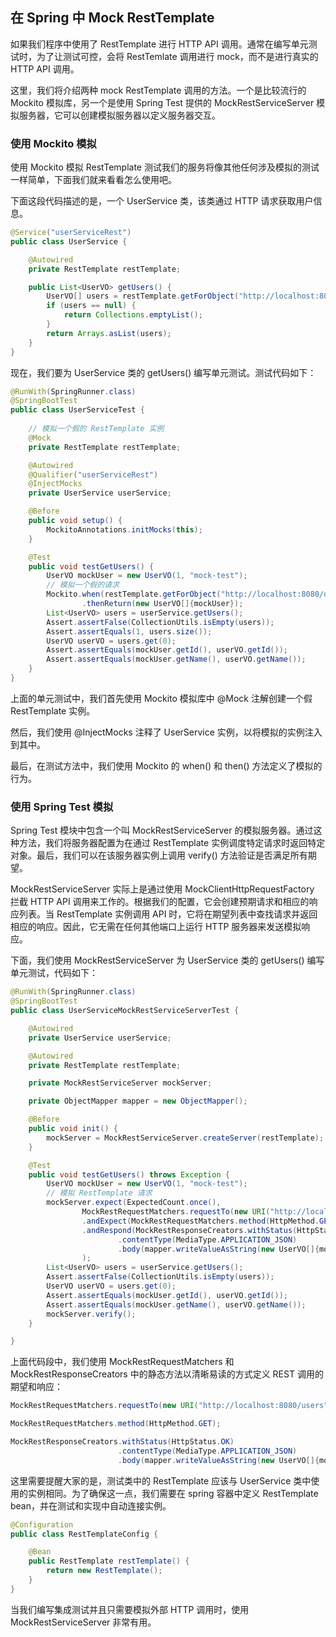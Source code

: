 ## 在 Spring 中 Mock RestTemplate

如果我们程序中使用了 RestTemplate 进行 HTTP API 调用。通常在编写单元测试时，为了让测试可控，会将 RestTemlate 调用进行 mock，而不是进行真实的 HTTP API 调用。

这里，我们将介绍两种 mock RestTemplate 调用的方法。一个是比较流行的 Mockito 模拟库，另一个是使用 Spring Test 提供的 MockRestServiceServer 模拟服务器，它可以创建模拟服务器以定义服务器交互。

### 使用 Mockito 模拟

使用 Mockito 模拟 RestTemplate 测试我们的服务将像其他任何涉及模拟的测试一样简单，下面我们就来看看怎么使用吧。

下面这段代码描述的是，一个 UserService 类，该类通过 HTTP 请求获取用户信息。

```java
@Service("userServiceRest")
public class UserService {

    @Autowired
    private RestTemplate restTemplate;

    public List<UserVO> getUsers() {
        UserVO[] users = restTemplate.getForObject("http://localhost:8080/users", UserVO[].class);
        if (users == null) {
            return Collections.emptyList();
        }
        return Arrays.asList(users);
    }
}
```
现在，我们要为 UserService 类的 getUsers() 编写单元测试。测试代码如下：

```java
@RunWith(SpringRunner.class)
@SpringBootTest
public class UserServiceTest {
    
    // 模拟一个假的 RestTemplate 实例
    @Mock
    private RestTemplate restTemplate;

    @Autowired
    @Qualifier("userServiceRest")
    @InjectMocks
    private UserService userService;

    @Before
    public void setup() {
        MockitoAnnotations.initMocks(this);
    }

    @Test
    public void testGetUsers() {
        UserVO mockUser = new UserVO(1, "mock-test");
        // 模拟一个假的请求
        Mockito.when(restTemplate.getForObject("http://localhost:8080/users", UserVO[].class))
                .thenReturn(new UserVO[]{mockUser});
        List<UserVO> users = userService.getUsers();
        Assert.assertFalse(CollectionUtils.isEmpty(users));
        Assert.assertEquals(1, users.size());
        UserVO userVO = users.get(0);
        Assert.assertEquals(mockUser.getId(), userVO.getId());
        Assert.assertEquals(mockUser.getName(), userVO.getName());
    }
}
```
上面的单元测试中，我们首先使用 Mockito 模拟库中 @Mock 注解创建一个假 RestTemplate 实例。

然后，我们使用 @InjectMocks 注释了 UserService 实例，以将模拟的实例注入到其中。

最后，在测试方法中，我们使用 Mockito 的 when() 和 then() 方法定义了模拟的行为。


### 使用 Spring Test 模拟

Spring Test 模块中包含一个叫 MockRestServiceServer 的模拟服务器。通过这种方法，我们将服务器配置为在通过 RestTemplate 实例调度特定请求时返回特定对象。最后，我们可以在该服务器实例上调用 verify() 方法验证是否满足所有期望。

MockRestServiceServer 实际上是通过使用 MockClientHttpRequestFactory 拦截 HTTP API 调用来工作的。根据我们的配置，它会创建预期请求和相应的响应列表。当 RestTemplate 实例调用 API 时，它将在期望列表中查找请求并返回相应的响应。因此，它无需在任何其他端口上运行 HTTP 服务器来发送模拟响应。

下面，我们使用 MockRestServiceServer 为 UserService 类的 getUsers() 编写单元测试，代码如下：

```java
@RunWith(SpringRunner.class)
@SpringBootTest
public class UserServiceMockRestServiceServerTest {

    @Autowired
    private UserService userService;

    @Autowired
    private RestTemplate restTemplate;

    private MockRestServiceServer mockServer;

    private ObjectMapper mapper = new ObjectMapper();

    @Before
    public void init() {
        mockServer = MockRestServiceServer.createServer(restTemplate);
    }

    @Test
    public void testGetUsers() throws Exception {
        UserVO mockUser = new UserVO(1, "mock-test");
        // 模拟 RestTemplate 请求
        mockServer.expect(ExpectedCount.once(),
                MockRestRequestMatchers.requestTo(new URI("http://localhost:8080/users")))
                .andExpect(MockRestRequestMatchers.method(HttpMethod.GET))
                .andRespond(MockRestResponseCreators.withStatus(HttpStatus.OK)
                        .contentType(MediaType.APPLICATION_JSON)
                        .body(mapper.writeValueAsString(new UserVO[]{mockUser}))
                );
        List<UserVO> users = userService.getUsers();
        Assert.assertFalse(CollectionUtils.isEmpty(users));
        UserVO userVO = users.get(0);
        Assert.assertEquals(mockUser.getId(), userVO.getId());
        Assert.assertEquals(mockUser.getName(), userVO.getName());
        mockServer.verify();
    }

}
```
上面代码段中，我们使用 MockRestRequestMatchers 和 MockRestResponseCreators 中的静态方法以清晰易读的方式定义 REST 调用的期望和响应：

```java
MockRestRequestMatchers.requestTo(new URI("http://localhost:8080/users"));

MockRestRequestMatchers.method(HttpMethod.GET);

MockRestResponseCreators.withStatus(HttpStatus.OK)
                        .contentType(MediaType.APPLICATION_JSON)
                        .body(mapper.writeValueAsString(new UserVO[]{mockUser});
```

这里需要提醒大家的是，测试类中的 RestTemplate 应该与 UserService 类中使用的实例相同。为了确保这一点，我们需要在 spring 容器中定义 RestTemplate bean，并在测试和实现中自动连接实例。

```java
@Configuration
public class RestTemplateConfig {

    @Bean
    public RestTemplate restTemplate() {
        return new RestTemplate();
    }
}
```

当我们编写集成测试并且只需要模拟外部 HTTP 调用时，使用 MockRestServiceServer 非常有用。







